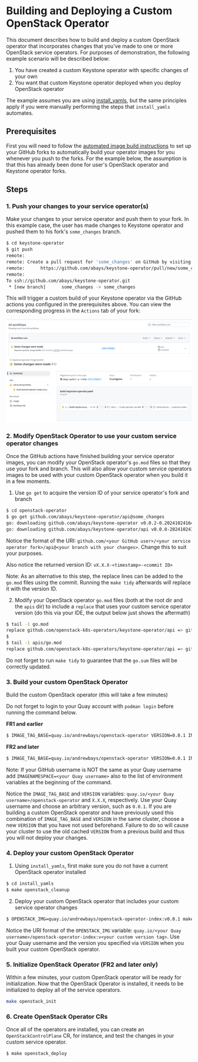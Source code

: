 # Building and Deploying a Custom OpenStack Operator

This document describes how to build and deploy a custom OpenStack operator that incorporates changes that
you've made to one or more OpenStack service operators.  For purposes of demonstration, the following example
scenario will be described below:

1. You have created a custom Keystone operator with specific changes of your own
2. You want that custom Keystone operator deployed when you deploy OpenStack operator

The example assumes you are using [install_yamls](https://github.com/openstack-k8s-operators/install_yamls), but
the same principles apply if you were manually performing the steps that `install_yamls` automates.

## Prerequisites

First you will need to follow the [automated image build instructions](image_build.md#creating-images-using-github-actions) to set up your GitHub
forks to automatically build your operator images for you whenever you push to the forks.  For the example
below, the assumption is that this has already been done for user's OpenStack operator and Keystone operator
forks.

## Steps

### 1. Push your changes to your service operator(s)

Make your changes to your service operator and push them to your fork.  In this example case, the user has made
changes to Keystone operator and pushed them to his fork's `some_changes` branch.

```bash
$ cd keystone-operator
$ git push
remote: 
remote: Create a pull request for 'some_changes' on GitHub by visiting:
remote:      https://github.com/abays/keystone-operator/pull/new/some_changes
remote: 
To ssh://github.com/abays/keystone-operator.git
 * [new branch]      some_changes -> some_changes
```

This will trigger a custom build of your Keystone operator via the GitHub actions you configured in the
prerequisites above.  You can view the corresponding progress in the `Actions` tab of your fork:

![Building images](images/github_action_building_images.png)
![Building images 2](images/github_action_building_images2.png)

### 2. Modify OpenStack Operator to use your custom service operator changes

Once the GitHub actions have finished building your service operator images, you can modify your
OpenStack operator's `go.mod` files so that they use your fork and branch.  This will also allow
your custom service operators images to be used with your custom OpenStack operator when you build
it in a few moments.

1. Use `go get` to acquire the version ID of your service operator's fork and branch

```bash
$ cd openstack-operator
$ go get github.com/abays/keystone-operator/api@some_changes
go: downloading github.com/abays/keystone-operator v0.0.2-0.20241024164030-114f7d6488b9
go: downloading github.com/abays/keystone-operator/api v0.0.0-20241024164030-114f7d6488b9
```

Notice the format of the URI: `github.com/<your GitHub user>/<your service operator fork>/api@<your branch with your changes>`.
Change this to suit your purposes.

Also notice the returned version ID: `vX.X.X-<timestamp>-<commit ID>`

Note: As an alternative to this step, the replace lines can be added to the `go.mod` files using the commit. Running the `make tidy` afterwards will replace it with the version ID.

2. Modify your OpenStack operator `go.mod` files (both at the root dir and the `apis` dir) to include a
`replace` that uses your custom service operator version (do this via your IDE, the output below just
shows the aftermath)

```bash
$ tail -1 go.mod
replace github.com/openstack-k8s-operators/keystone-operator/api => github.com/abays/keystone-operator/api v0.0.0-20241024164030-114f7d6488b9
$
$ tail -1 apis/go.mod
replace github.com/openstack-k8s-operators/keystone-operator/api => github.com/abays/keystone-operator/api v0.0.0-20241024164030-114f7d6488b9
```

Do not forget to run `make tidy` to guarantee that the `go.sum` files will be correctly updated.

### 3. Build your custom OpenStack Operator

Build the custom OpenStack operator (this will take a few minutes)

Do not forget to login to your Quay account with `podman login` before running the command below.

**FR1 and earlier**

```bash
$ IMAGE_TAG_BASE=quay.io/andrewbays/openstack-operator VERSION=0.0.1 IMG=$IMAGE_TAG_BASE:v$VERSION make manifests build docker-build docker-push bundle bundle-build bundle-push catalog-build catalog-push
```

**FR2 and later**

```bash
$ IMAGE_TAG_BASE=quay.io/andrewbays/openstack-operator VERSION=0.0.1 IMG=$IMAGE_TAG_BASE:v$VERSION make manifests bindata build docker-build docker-push bundle bundle-build bundle-push catalog-build catalog-push
```

Note: If your GitHub username is NOT the same as your Quay username add `IMAGENAMESPACE=<your Quay username>`
also to the list of environment variables at the beginning of the command.

Notice the `IMAGE_TAG_BASE` and `VERSION` variables: `quay.io/<your Quay username>/openstack-operator`
and `X.X.X`, respectively.  Use your Quay username and choose an arbitrary version, such as `0.0.1`.  If
you are building a custom OpenStack operator and have previously used this combination of `IMAGE_TAG_BASE`
and `VERSION` in the same cluster, choose a new `VERSION` that you have not used beforehand.  Failure to
do so will cause your cluster to use the old cached `VERSION` from a previous build and thus you will not
deploy your changes.

### 4. Deploy your custom OpenStack Operator

1.  Using `install_yamls`, first make sure you do not have a current OpenStack operator installed

```bash
$ cd install_yamls
$ make openstack_cleanup
```

2. Deploy your custom OpenStack operator that includes your custom service operator changes

```bash
$ OPENSTACK_IMG=quay.io/andrewbays/openstack-operator-index:v0.0.1 make openstack_wait
```

Notice the URI format of the `OPENSTACK_IMG` variable: `quay.io/<your Quay username>/openstack-operator-index:v<your custom version tag>`.
Use your Quay username and the version you specified via `VERSION` when you built your custom OpenStack operator.

### 5. Initialize OpenStack Operator (FR2 and later only)

Within a few minutes, your custom OpenStack operator will be ready for initialization.  Now that the OpenStack Operator is installed,
it needs to be initialized to deploy all of the service operators.

```bash
make openstack_init
```

### 6. Create OpenStack Operator CRs

Once all of the operators are installed, you can create an `OpenStackControlPlane` CR, for instance, and test the changes in
your custom service operator.

```bash
$ make openstack_deploy
```
